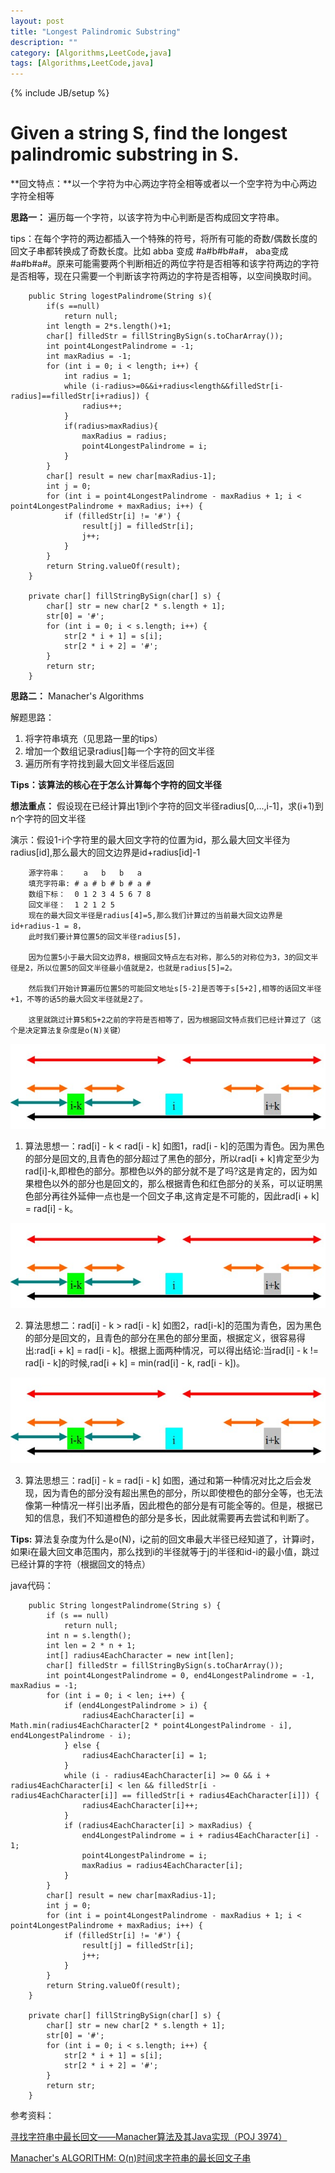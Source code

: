 ```yaml
---
layout: post
title: "Longest Palindromic Substring"
description: ""
category: [Algorithms,LeetCode,java]
tags: [Algorithms,LeetCode,java]
---
```

{% include JB/setup %}

# Given a string S, find the longest palindromic substring in S.

**回文特点：**以一个字符为中心两边字符全相等或者以一个空字符为中心两边字符全相等

**思路一：** 遍历每一个字符，以该字符为中心判断是否构成回文字符串。

tips：在每个字符的两边都插入一个特殊的符号，将所有可能的奇数/偶数长度的回文子串都转换成了奇数长度。比如 abba 变成 #a#b#b#a#， aba变成 #a#b#a#。原来可能需要两个判断相近的两位字符是否相等和该字符两边的字符是否相等，现在只需要一个判断该字符两边的字符是否相等，以空间换取时间。

		public String logestPalindrome(String s){
        	if(s ==null)
            	return null;
        	int length = 2*s.length()+1;
        	char[] filledStr = fillStringBySign(s.toCharArray());
        	int point4LongestPalindrome = -1;
        	int maxRadius = -1;
        	for (int i = 0; i < length; i++) {
            	int radius = 1;
            	while (i-radius>=0&&i+radius<length&&filledStr[i-radius]==filledStr[i+radius]) {
                	radius++;
            	}
            	if(radius>maxRadius){
                	maxRadius = radius;
                	point4LongestPalindrome = i;
            	}
        	}
        	char[] result = new char[maxRadius-1];
        	int j = 0;
        	for (int i = point4LongestPalindrome - maxRadius + 1; i < point4LongestPalindrome + maxRadius; i++) {
            	if (filledStr[i] != '#') {
                	result[j] = filledStr[i];
                	j++;
            	}
        	}
        	return String.valueOf(result);
    	}

		private char[] fillStringBySign(char[] s) {
        	char[] str = new char[2 * s.length + 1];
        	str[0] = '#';
        	for (int i = 0; i < s.length; i++) {
            	str[2 * i + 1] = s[i];
            	str[2 * i + 2] = '#';
        	}
        	return str;
    	}
    

**思路二：** Manacher's Algorithms

解题思路：

1. 将字符串填充（见思路一里的tips）
2. 增加一个数组记录radius[]每一个字符的回文半径
3. 遍历所有字符找到最大回文半径后返回

**Tips：该算法的核心在于怎么计算每个字符的回文半径**

**想法重点：** 假设现在已经计算出1到i个字符的回文半径radius[0,...,i-1]，求(i+1)到n个字符的回文半径

演示：假设1-i个字符里的最大回文字符的位置为id，那么最大回文半径为radius[id],那么最大的回文边界是id+radius[id]-1

		源字符串：    a   b   b   a   
		填充字符串: # a # b # b # a #
		数组下标：  0 1 2 3 4 5 6 7 8
		回文半径：  1 2 1 2 5  
	    现在的最大回文半径是radius[4]=5,那么我们计算过的当前最大回文边界是id+radius-1 = 8，
	    此时我们要计算位置5的回文半径radius[5]，
	    
	    因为位置5小于最大回文边界8，根据回文特点左右对称，那么5的对称位为3，3的回文半径是2，所以位置5的回文半径最小值就是2，也就是radius[5]=2。
	    
	    然后我们开始计算遍历位置5的可能回文地址s[5-2]是否等于s[5+2],相等的话回文半径+1，不等的话5的最大回文半径就是2了。
	    
	    这里就跳过计算5和5+2之前的字符是否相等了，因为根据回文特点我们已经计算过了（这个是决定算法复杂度是o(N)关键）
	    
![图片一](/assets/show3.jpeg)

1. 算法思想一：rad[i] - k < rad[i - k]
如图1，rad[i - k]的范围为青色。因为黑色的部分是回文的,且青色的部分超过了黑色的部分，所以rad[i + k]肯定至少为rad[i]-k,即橙色的部分。那橙色以外的部分就不是了吗?这是肯定的，因为如果橙色以外的部分也是回文的，那么根据青色和红色部分的关系，可以证明黑色部分再往外延伸一点也是一个回文子串,这肯定是不可能的，因此rad[i + k] = rad[i] - k。

![图片二](/assets/show2.jpeg)

2. 算法思想二：rad[i] - k > rad[i - k]
如图2，rad[i-k]的范围为青色，因为黑色的部分是回文的，且青色的部分在黑色的部分里面，根据定义，很容易得出:rad[i + k] = rad[i - k]。根据上面两种情况，可以得出结论:当rad[i] - k != rad[i - k]的时候,rad[i + k] = min(rad[i] - k, rad[i - k])。

![图片三](/assets/show1.jpeg)

3. 算法思想三：rad[i] - k = rad[i - k]
如图，通过和第一种情况对比之后会发现，因为青色的部分没有超出黑色的部分，所以即使橙色的部分全等，也无法像第一种情况一样引出矛盾，因此橙色的部分是有可能全等的。但是，根据已知的信息，我们不知道橙色的部分是多长，因此就需要再去尝试和判断了。

**Tips:** 算法复杂度为什么是o(N)，i之前的回文串最大半径已经知道了，计算i时，如果i在最大回文串范围内，那么找到i的半径就等于j的半径和id-i的最小值，跳过已经计算的字符（根据回文的特点）

java代码：

		public String longestPalindrome(String s) {
        	if (s == null)
            	return null;
        	int n = s.length();
        	int len = 2 * n + 1;
        	int[] radius4EachCharacter = new int[len];
        	char[] filledStr = fillStringBySign(s.toCharArray());
        	int point4LongestPalindrome = 0, end4LongestPalindrome = -1, maxRadius = -1;
        	for (int i = 0; i < len; i++) {
            	if (end4LongestPalindrome > i) {
                	radius4EachCharacter[i] = Math.min(radius4EachCharacter[2 * point4LongestPalindrome - i], end4LongestPalindrome - i);
            	} else {
                	radius4EachCharacter[i] = 1;
            	}
            	while (i - radius4EachCharacter[i] >= 0 && i + radius4EachCharacter[i] < len && filledStr[i - radius4EachCharacter[i]] == filledStr[i + radius4EachCharacter[i]]) {
                	radius4EachCharacter[i]++;
            	}
            	if (radius4EachCharacter[i] > maxRadius) {
                	end4LongestPalindrome = i + radius4EachCharacter[i] - 1;
                	point4LongestPalindrome = i;
                	maxRadius = radius4EachCharacter[i];
            	}
        	}
        	char[] result = new char[maxRadius-1];
        	int j = 0;
        	for (int i = point4LongestPalindrome - maxRadius + 1; i < point4LongestPalindrome + maxRadius; i++) {
            	if (filledStr[i] != '#') {
                	result[j] = filledStr[i];
                	j++;
            	}
        	}
        	return String.valueOf(result);
    	}

    	private char[] fillStringBySign(char[] s) {
        	char[] str = new char[2 * s.length + 1];
        	str[0] = '#';
        	for (int i = 0; i < s.length; i++) {
            	str[2 * i + 1] = s[i];
            	str[2 * i + 2] = '#';
        	}
        	return str;
   	 	}

参考资料：

[寻找字符串中最长回文——Manacher算法及其Java实现（POJ 3974）](http://blog.sina.com.cn/s/blog_3fe961ae0101iwc2.html)

[Manacher's ALGORITHM: O(n)时间求字符串的最长回文子串](http://www.felix021.com/blog/read.php?2040)
